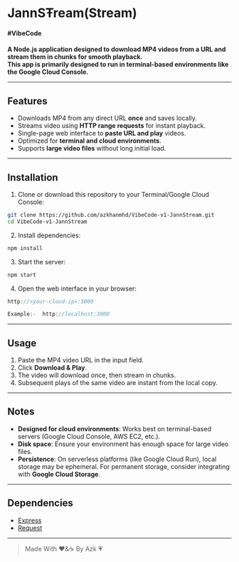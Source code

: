 # JannSŦream(Stream)
<h4>#VibeCode<h4>

A Node.js application designed to **download MP4 videos from a URL** and stream them in chunks for smooth playback.  
This app is primarily designed to run in **terminal-based environments** like the **Google Cloud Console**.

---

## Features

- Downloads MP4 from any direct URL **once** and saves locally.
- Streams video using **HTTP range requests** for instant playback.
- Single-page web interface to **paste URL and play** videos.
- Optimized for **terminal and cloud environments**.
- Supports **large video files** without long initial load.

---

## Installation

1. Clone or download this repository to your Terminal/Google Cloud Console:

```bash
git clone https://github.com/azkhanmhd/VibeCode-v1-JannStream.git
cd VibeCode-v1-JannStream
```

2. Install dependencies:
```bash
npm install
```

3. Start the server:
```bash
npm start
```

4. Open the web interface in your browser:
```cpp
http://<your-cloud-ip>:3000

Example:-  http://localhost:3000
```

---

## Usage

1. Paste the MP4 video URL in the input field.
2. Click **Download & Play**.
3. The video will download once, then stream in chunks.
4. Subsequent plays of the same video are instant from the local copy.

---

## Notes

- **Designed for cloud environments**: Works best on terminal-based servers (Google Cloud Console, AWS EC2, etc.).
- **Disk space**: Ensure your environment has enough space for large video files.
- **Persistence**: On serverless platforms (like Google Cloud Run), local storage may be ephemeral. For permanent storage, consider integrating with **Google Cloud Storage**.

---

## Dependencies

- [Express](https://www.npmjs.com/package/express)
- [Request](https://www.npmjs.com/package/request)

---

> Made With ❤️&☕ By Azk 💗
